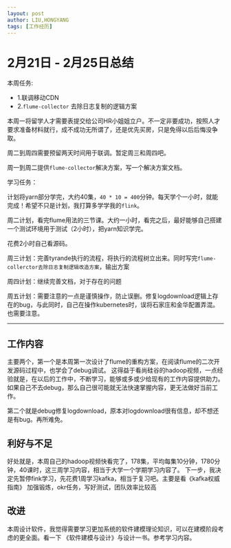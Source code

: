 ```yaml
---
layout: post
author: LIU,HONGYANG
tags: [工作经历]
---
```


# 2月21日 - 2月25日总结

本周任务:

- 1.联调移动CDN
- 2.`flume-collector` 去除日志复制的逻辑方案

本周一将留学人才需要表提交给公司HR小姐姐立户。不一定非要成功，按照人才要求准备材料就行，成不成功无所谓了，还是优先买房，只是免得以后后悔没争取。

周二到周四需要预留两天时间用于联调。暂定周三和周四吧。

周一到周二提供`flume-collector`解决方案，写一个解决方案文档。

学习任务：

计划将yarn部分学完，大约40集，`40 * 10 = 400`分钟。每天学个一小时，就能完成！希望不只是计划，我打算多学学我的`flink`。

周二计划，看完flume用法的三节课。大约一小时，看完之后，最好能够自己搭建一个测试环境用于测试（2小时），把yarn知识学完。

花费2小时自己看源码。

周三计划：完善tyrande执行的流程，将执行的流程树立出来。同时写完`flume-collerctor去除日志复制逻辑改造方案`，输出方案

周四计划：继续完善文档，对于存在的问题

周五计划：需要注意的一点是谨慎操作，防止误删。修复logdownload逻辑上存在的bug，与此同时，自己在操作kubernetes时，误将石家庄和金华配置弄混。也需要注意。

___


## 工作内容

主要两个，第一个是本周第一次设计了flume的重构方案，在阅读flume的二次开发源码过程中，也学会了debug调试。
这得益于看尚硅谷的hadoop视频，一点经验就是，在以后的工作中，不断学习，能够或多或少给现有的工作内容提供助力。
如果自己不去debug，那么自己很可能就无法快速掌握内容，更无法做好当前工作。

第二个就是debug修复logdownload，原本对logdownload很有信息，却不想还是有bug。再所难免。


## 利好与不足

好处就是，本周自己的hadoop视频快看完了，178集，平均每集10分钟，1780分钟，40课时，这三周学习内容，相当于大学一个学期学习内容了。
下一步，我决定先暂停fink学习，先花费1周学习kafka，相当于复习吧。主要是看《kafka权威指南》
加强锻炼，okr任务，写好测试，团队效率比较高

## 改进

本周设计软件，我觉得需要学习更加系统的软件建模理论知识，可以在建模阶段考虑的更全面。看一下
《软件建模与设计》与设计一书。参考学习内容。
